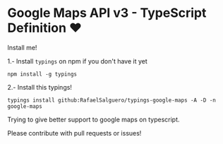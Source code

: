 Google Maps API v3 - TypeScript Definition ❤
=============

Install me!

1.- Install `typings` on npm if you don't have it yet
```
npm install -g typings
```

2.- Install this typings!
```
typings install github:RafaelSalguero/typings-google-maps -A -D -n google-maps
```

Trying to give better support to google maps on typescript.

Please contribute with pull requests or issues!